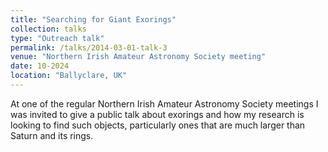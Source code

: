 ```yaml
---
title: "Searching for Giant Exorings"
collection: talks
type: "Outreach talk"
permalink: /talks/2014-03-01-talk-3
venue: "Northern Irish Amateur Astronomy Society meeting"
date: 10-2024
location: "Ballyclare, UK"
---
```


At one of the regular Northern Irish Amateur Astronomy Society meetings I was invited to give a public talk about exorings and how my research is looking to find such objects, particularly ones that are much larger than Saturn and its rings.
